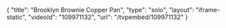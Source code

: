 {
    "title": "Brooklyn Brownie Copper Pan",
    "type": "solo",
    "layout": "iframe-static",
    "videoId": "109971132",
    "url": "\/tvpembed\/109971132"
}